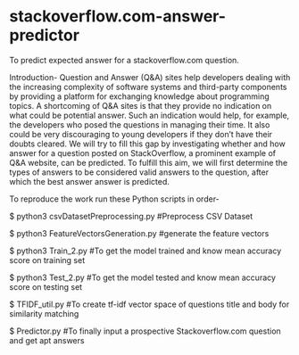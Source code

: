 # stackoverflow.com-answer-predictor
To predict expected answer for a stackoverflow.com question.

Introduction-
Question and Answer (Q&A) sites help developers dealing with the 
increasing complexity of software systems and third-party components by 
providing a platform for exchanging knowledge about programming topics. A 
shortcoming of Q&A sites is that they provide no indication on what could be 
potential answer. Such an indication would help, for example, the developers 
who posed the questions in managing their time. It also could be very 
discouraging to young developers if they don’t have their doubts cleared. We 
will try to fill this gap by investigating whether and how answer for a 
question posted on StackOverflow, a prominent example of Q&A website, can 
be predicted. To fulfill this aim, we will first determine the types of answers 
to be considered valid answers to the question, after which the best answer 
answer is predicted.



To reproduce the work run these Python scripts in order-

 $ python3 csvDatasetPreprocessing.py #Preprocess CSV Dataset
 
 $ python3 FeatureVectorsGeneration.py #generate the feature vectors
 
 $ python3 Train_2.py #To get the model trained and know mean accuracy score on training set
 
 $ python3 Test_2.py #To get the model tested and know mean accuracy score on testing set
 
 $ TFIDF_util.py #To create tf-idf vector space of questions title and body for similarity matching
 
 $ Predictor.py #To finally input a prospective Stackoverflow.com question and get apt answers
